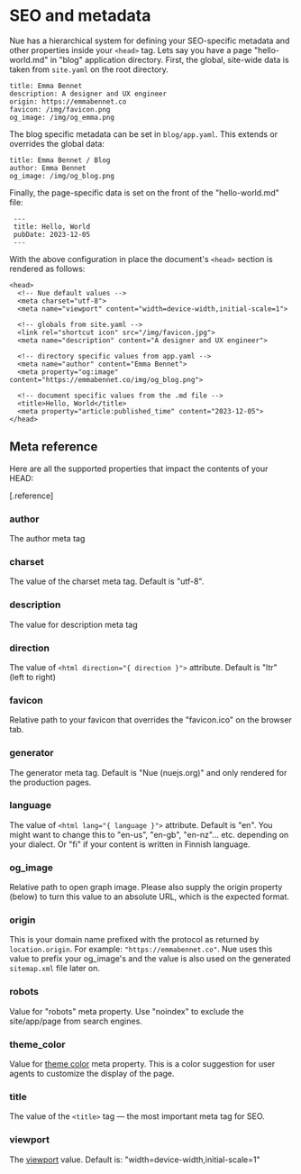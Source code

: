 

# SEO and metadata

Nue has a hierarchical system for defining your SEO-specific metadata and other properties inside your `<head>` tag. Lets say you have a page "hello-world.md" in "blog" application directory. First, the global, site-wide data is taken from `site.yaml` on the root directory.

```
title: Emma Bennet
description: A designer and UX engineer
origin: https://emmabennet.co
favicon: /img/favicon.png
og_image: /img/og_emma.png
```

The blog specific metadata can be set in `blog/app.yaml`. This extends or overrides the global data:

```
title: Emma Bennet / Blog
author: Emma Bennet
og_image: /img/og_blog.png
```

Finally, the page-specific data is set on the front of the "hello-world.md" file:

```
 ---
 title: Hello, World
 pubDate: 2023-12-05
 ---
```

With the above configuration in place the document's `<head>` section is rendered as follows:

```
<head>
  <!-- Nue default values -->
  <meta charset="utf-8">
  <meta name="viewport" content="width=device-width,initial-scale=1">

  <!-- globals from site.yaml -->
  <link rel="shortcut icon" src="/img/favicon.jpg">
  <meta name="description" content="A designer and UX engineer">

  <!-- directory specific values from app.yaml -->
  <meta name="author" content="Emma Bennet">
  <meta property="og:image" content="https://emmabennet.co/img/og_blog.png">

  <!-- document specific values from the .md file -->
  <title>Hello, World</title>
  <meta property="article:published_time" content="2023-12-05">
</head>
```


## Meta reference
Here are all the supported properties that impact the contents of your HEAD:

[.reference]
  ### author
  The author meta tag

  ### charset
  The value of the charset meta tag. Default is "utf-8".

  ### description
  The value for description meta tag

  ### direction
  The value of `<html direction="{ direction }">` attribute. Default is "ltr" (left to right)

  ### favicon
  Relative path to your favicon that overrides the "favicon.ico" on the browser tab.

  ### generator
  The generator meta tag. Default is "Nue (nuejs.org)" and only rendered for the production pages.

  ### language
  The value of `<html lang="{ language }">` attribute. Default is "en". You might want to change this to "en-us", "en-gb", "en-nz"... etc. depending on your dialect. Or "fi" if your content is written in Finnish language.

  ### og_image
  Relative path to open graph image. Please also supply the origin property (below) to turn this value to an absolute URL, which is the expected format.

  ### origin
  This is your domain name prefixed with the protocol as returned by `location.origin`. For example: `"https://emmabennet.co"`. Nue uses this value to prefix your og_image's and the value is also used on the generated `sitemap.xml` file later on.

  ### robots
  Value for "robots" meta property. Use "noindex" to exclude the site/app/page from search engines.

  ### theme_color
  Value for [theme color](https://developer.mozilla.org/en-US/docs/Web/HTML/Element/meta/name/theme-color) meta property. This is a color suggestion for user agents to customize the display of the page.

  ### title
  The value of the `<title>` tag — the most important meta tag for SEO.

  ### viewport
  The [viewport](https://developer.mozilla.org/en-US/docs/Web/HTML/Viewport_meta_tag) value. Default is: "width=device-width,initial-scale=1"

